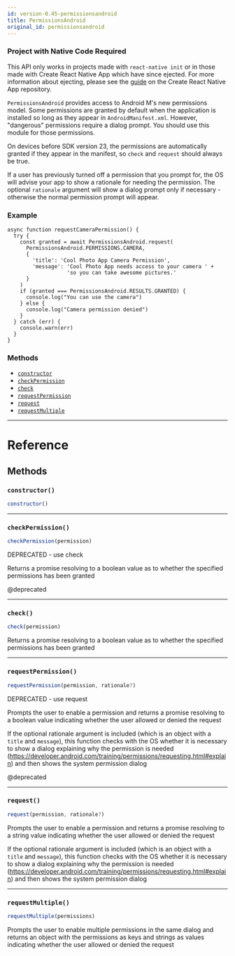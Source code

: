 ```yaml
---
id: version-0.45-permissionsandroid
title: PermissionsAndroid
original_id: permissionsandroid
---
```


<div class="banner-crna-ejected">
  <h3>Project with Native Code Required</h3>
  <p>
    This API only works in projects made with <code>react-native init</code>
    or in those made with Create React Native App which have since ejected. For
    more information about ejecting, please see
    the <a href="https://github.com/react-community/create-react-native-app/blob/master/EJECTING.md" target="_blank">guide</a> on
    the Create React Native App repository.
  </p>
</div>

`PermissionsAndroid` provides access to Android M's new permissions model.
Some permissions are granted by default when the application is installed
so long as they appear in `AndroidManifest.xml`. However, "dangerous"
permissions require a dialog prompt. You should use this module for those
permissions.

On devices before SDK version 23, the permissions are automatically granted
if they appear in the manifest, so `check` and `request`
should always be true.

If a user has previously turned off a permission that you prompt for, the OS
will advise your app to show a rationale for needing the permission. The
optional `rationale` argument will show a dialog prompt only if
necessary - otherwise the normal permission prompt will appear.

### Example
```
async function requestCameraPermission() {
  try {
    const granted = await PermissionsAndroid.request(
      PermissionsAndroid.PERMISSIONS.CAMERA,
      {
        'title': 'Cool Photo App Camera Permission',
        'message': 'Cool Photo App needs access to your camera ' +
                   'so you can take awesome pictures.'
      }
    )
    if (granted === PermissionsAndroid.RESULTS.GRANTED) {
      console.log("You can use the camera")
    } else {
      console.log("Camera permission denied")
    }
  } catch (err) {
    console.warn(err)
  }
}
```


### Methods

- [`constructor`](permissionsandroid.md#constructor)
- [`checkPermission`](permissionsandroid.md#checkpermission)
- [`check`](permissionsandroid.md#check)
- [`requestPermission`](permissionsandroid.md#requestpermission)
- [`request`](permissionsandroid.md#request)
- [`requestMultiple`](permissionsandroid.md#requestmultiple)




---

# Reference

## Methods

### `constructor()`

```javascript
constructor()
```



---

### `checkPermission()`

```javascript
checkPermission(permission)
```


DEPRECATED - use check

Returns a promise resolving to a boolean value as to whether the specified
permissions has been granted

@deprecated




---

### `check()`

```javascript
check(permission)
```


Returns a promise resolving to a boolean value as to whether the specified
permissions has been granted




---

### `requestPermission()`

```javascript
requestPermission(permission, rationale?)
```


DEPRECATED - use request

Prompts the user to enable a permission and returns a promise resolving to a
boolean value indicating whether the user allowed or denied the request

If the optional rationale argument is included (which is an object with a
`title` and `message`), this function checks with the OS whether it is
necessary to show a dialog explaining why the permission is needed
(https://developer.android.com/training/permissions/requesting.html#explain)
and then shows the system permission dialog

@deprecated




---

### `request()`

```javascript
request(permission, rationale?)
```


Prompts the user to enable a permission and returns a promise resolving to a
string value indicating whether the user allowed or denied the request

If the optional rationale argument is included (which is an object with a
`title` and `message`), this function checks with the OS whether it is
necessary to show a dialog explaining why the permission is needed
(https://developer.android.com/training/permissions/requesting.html#explain)
and then shows the system permission dialog




---

### `requestMultiple()`

```javascript
requestMultiple(permissions)
```


Prompts the user to enable multiple permissions in the same dialog and
returns an object with the permissions as keys and strings as values
indicating whether the user allowed or denied the request




